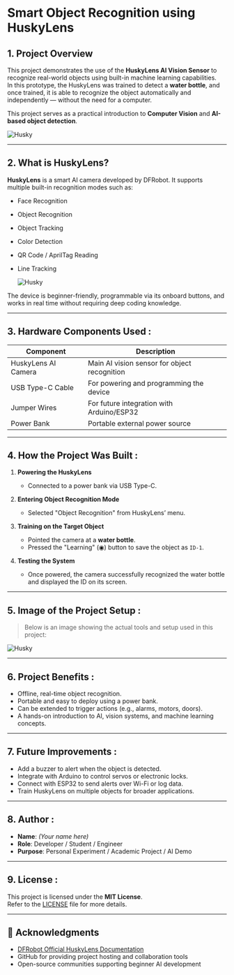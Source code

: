 #  Smart Object Recognition using HuskyLens

## 1.  Project Overview

This project demonstrates the use of the **HuskyLens AI Vision Sensor** to recognize real-world objects using built-in machine learning capabilities.  
In this prototype, the HuskyLens was trained to detect a **water bottle**, and once trained, it is able to recognize the object automatically and independently — without the need for a computer.

This project serves as a practical introduction to **Computer Vision** and **AI-based object detection**.

![Husky](Buttol.jpeg)

---

## 2.  What is HuskyLens?

**HuskyLens** is a smart AI camera developed by DFRobot. It supports multiple built-in recognition modes such as:

- Face Recognition  
- Object Recognition  
- Object Tracking  
- Color Detection  
- QR Code / AprilTag Reading  
- Line Tracking

  ![Husky](Husky2.jpeg)


The device is beginner-friendly, programmable via its onboard buttons, and works in real time without requiring deep coding knowledge.

---

##  3. Hardware Components Used :

| Component           | Description                                  |
|---------------------|----------------------------------------------|
|  HuskyLens AI Camera| Main AI vision sensor for object recognition |
|  USB Type-C Cable   | For powering and programming the device      |
|  Jumper Wires       | For future integration with Arduino/ESP32    |
|  Power Bank         | Portable external power source               |




---

## 4.  How the Project Was Built :

1. **Powering the HuskyLens**
   - Connected to a power bank via USB Type-C.

2. **Entering Object Recognition Mode**
   - Selected "Object Recognition" from HuskyLens’ menu.

3. **Training on the Target Object**
   - Pointed the camera at a **water bottle**.
   - Pressed the "Learning" (◉) button to save the object as `ID-1`.

4. **Testing the System**
   - Once powered, the camera successfully recognized the water bottle and displayed the ID on its screen.

---

## 5.  Image of the Project Setup : 

> Below is an image showing the actual tools and setup used in this project:

![Husky](TheMaterials.jpeg)

---

## 6.  Project Benefits : 

- Offline, real-time object recognition.
- Portable and easy to deploy using a power bank.
- Can be extended to trigger actions (e.g., alarms, motors, doors).
- A hands-on introduction to AI, vision systems, and machine learning concepts.

---

## 7.  Future Improvements :

-  Add a buzzer to alert when the object is detected.
-  Integrate with Arduino to control servos or electronic locks.
-  Connect with ESP32 to send alerts over Wi-Fi or log data.
-  Train HuskyLens on multiple objects for broader applications.

---

## 8.  Author :

- **Name**: *(Your name here)*
- **Role**: Developer / Student / Engineer
- **Purpose**: Personal Experiment / Academic Project / AI Demo

---

## 9.  License :

This project is licensed under the **MIT License**.  
Refer to the [LICENSE](LICENSE) file for more details.

---

## 🙏 Acknowledgments

- [DFRobot Official HuskyLens Documentation](https://wiki.dfrobot.com/HUSKYLENS_V1.0_SKU_SEN0305)
- GitHub for providing project hosting and collaboration tools
- Open-source communities supporting beginner AI development
